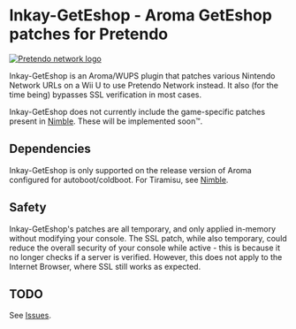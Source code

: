 # Inkay-GetEshop - Aroma GetEshop patches for Pretendo

[![Pretendo network logo](https://github.com/PretendoNetwork/website/raw/master/public/assets/images/opengraph/opengraph-image.png)](https://pretendo.network)

Inkay-GetEshop is an Aroma/WUPS plugin that patches various Nintendo Network URLs on a Wii U to use Pretendo Network instead. It also (for the time being) bypasses SSL verification in most cases.

Inkay-GetEshop does not currently include the game-specific patches present in [Nimble](https://github.com/PretendoNetwork/Nimble). These will be implemented soon™.

## Dependencies
Inkay-GetEshop is only supported on the release version of Aroma configured for autoboot/coldboot. For Tiramisu, see [Nimble](https://github.com/PretendoNetwork/Nimble).

## Safety
Inkay-GetEshop's patches are all temporary, and only applied in-memory without modifying your console. The SSL patch, while also temporary, could reduce the overall security of your console while active - this is because it no longer checks if a server is verified. However, this does not apply to the Internet Browser, where SSL still works as expected.

## TODO
See [Issues](https://github.com/PretendoNetwork/Inkay/issues).
